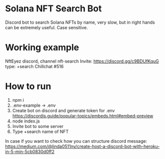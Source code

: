 # Solana NFT Search Bot

Discord bot to search Solana NFTs by name, very slow, but in right hands can be extremely useful. Case sensitive.

# Working example

NftEyez discord, channel nft-search
Invite: https://discord.gg/c9BDUfKquG
type: +search Chillchat #516

# How to run

1. npm i
2. .env-example -> .env
3. Create bot on discord and generate token for .env https://discordjs.guide/popular-topics/embeds.html#embed-preview
4. node index.js
5. Invite bot to some server
6. Type +search name of NFT

In case if you want to check how you can structure discord message:
https://medium.com/@linda0511ny/create-host-a-discord-bot-with-heroku-in-5-min-5cb0830d0ff2
